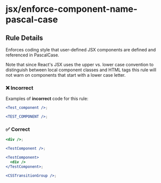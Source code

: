 # jsx/enforce-component-name-pascal-case

<!-- end auto-generated rule header -->

## Rule Details

Enforces coding style that user-defined JSX components are defined and referenced in PascalCase.

Note that since React's JSX uses the upper vs. lower case convention to distinguish between local component classes and HTML tags this rule will not warn on components that start with a lower case letter.

### ❌ Incorrect

Examples of **incorrect** code for this rule:

```jsx
<Test_component />;
```

```jsx
<TEST_COMPONENT />;
```

### ✅ Correct

```jsx
<div />;
```

```jsx
<TestComponent />;
```

```jsx
<TestComponent>
  <div />
</TestComponent>;
```

```jsx
<CSSTransitionGroup />;
```

